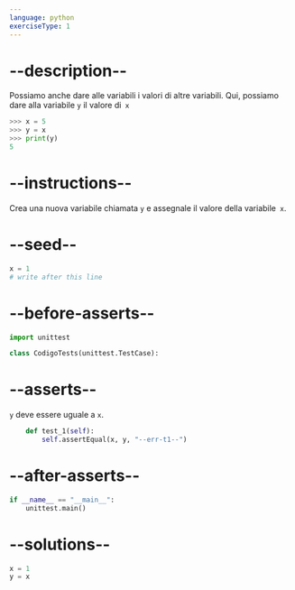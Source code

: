 ```yaml
---
language: python
exerciseType: 1
---
```


# --description--

Possiamo anche dare alle variabili i valori di altre variabili. Qui, possiamo dare alla variabile `y` il valore di` x`
```python
>>> x = 5
>>> y = x
>>> print(y)
5
```

# --instructions--

Crea una nuova variabile chiamata `y` e assegnale il valore della variabile` x`.

# --seed--

```python
x = 1
# write after this line

```

# --before-asserts--

```python
import unittest

class CodigoTests(unittest.TestCase):
```

# --asserts--

`y` deve essere uguale a `x`.

```python
    def test_1(self):
        self.assertEqual(x, y, "--err-t1--")
```

# --after-asserts--

```python
if __name__ == "__main__":
    unittest.main()
```

# --solutions--

```python
x = 1
y = x
```

